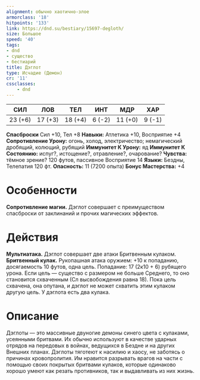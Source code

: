 ```yaml
---
alignment: обычно хаотично-злое
armorclass: '18'
hitpoints: '133'
link: https://dnd.su/bestiary/15697-degloth/
size: Большое
speed: '40'
tags:
- dnd
- существо
- бестиарий
title: Дэглот
type: Исчадие (Демон)
cr: '11'
cssclasses:
    - dnd
---
```



| СИЛ | ЛОВ | ТЕЛ | ИНТ | МДР | ХАР |
|---|---|---|---|---|---|
| 23 (+6) | 17 (+3) | 18 (+4) | 6 (-2) | 11 (+0) | 9 (-1) |
**Спасброски** Сил +10, Тел +8
**Навыки:** Атлетика +10, Восприятие +4
**Сопротивление Урону:** огонь, холод, электричество; немагический дробящий, колющий, рубящий
**Иммунитет К Урону:** яд
**Иммунитет К Состоянию:** испуг?, истощение?, отравление?, очарование?
**Чувства:** тёмное зрение? 120 футов, пассивное Восприятие 14
**Языки:** Бездны, Телепатия 120 фт.
**Опасность:** 11 (7200 опыта)
**Бонус Мастерства:** +4


# Особенности
**Сопротивление магии.** Дэглот совершает с преимуществом спасброски от заклинаний и прочих магических эффектов.


# Действия
**Мультиатака.** Дэглот совершает две атаки Бритвенным кулаком.
**Бритвенный кулак.** Рукопашная атака оружием: +10 к попаданию, досягаемость 10 футов, одна цель. Попадание: 17 (2к10 + 6) рубящего урона. Если цель — существо с размером не больше Среднего, то оно становится схваченным (Сл высвобождения равна 18). Пока цель схвачена, она опутана, и дэглот не может схватить этим кулаком другую цель. У дэглота есть два кулака.


# Описание
Дэглоты — это массивные двуногие демоны синего цвета с кулаками, усеянными бритвами. Их обычно используют в качестве ударных отрядов на передовых в войнах, ведущихся в Бездне и на других Внешних планах. Дэглоты тяготеют к насилию и хаосу, не заботясь о причинах кровопролития. Им нравится разрывать врагов на части с помощью своих покрытых бритвами кулаков, которые одинаково хорошо умеют как резать противников, так и выдавливать из них жизнь.